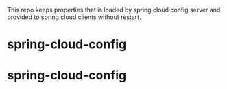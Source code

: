 This repo keeps properties that is loaded by spring cloud config server and provided to spring cloud clients without restart.
# spring-cloud-config
# spring-cloud-config
